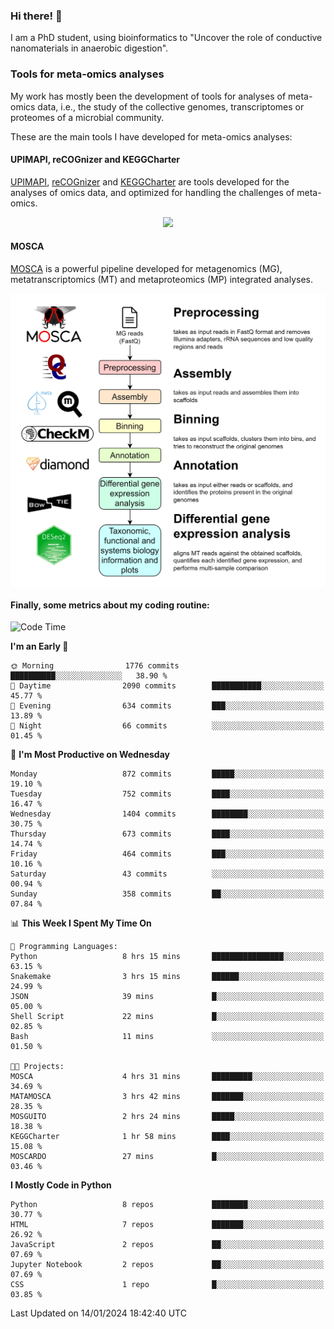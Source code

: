 ### Hi there! 👋

I am a PhD student, using bioinformatics to "Uncover the role of conductive nanomaterials in anaerobic digestion".

### Tools for meta-omics analyses

My work has mostly been the development of tools for analyses of meta-omics data, i.e., the study of the collective genomes, transcriptomes or proteomes of a microbial community.

These are the main tools I have developed for meta-omics analyses:

#### UPIMAPI, reCOGnizer and KEGGCharter

[UPIMAPI](https://github.com/iquasere/UPIMAPI), [reCOGnizer](https://github.com/iquasere/reCOGnizer) and [KEGGCharter](https://github.com/iquasere/KEGGCharter) are tools developed for the analyses of omics data, and optimized for handling the challenges of meta-omics.

<p align="center">
    <img src="assets/annotation_paper.png">
</p>

#### MOSCA

[MOSCA](https://github.com/iquasere/MOSCA) is a powerful pipeline developed for metagenomics (MG), metatranscriptomics (MT) and metaproteomics (MP) integrated analyses.

<p align="center">
    <img src="assets/mosca_workflow.png" align="center" width="700">
</p>


#### Finally, some metrics about my coding routine:

<!--START_SECTION:waka-->
![Code Time](http://img.shields.io/badge/Code%20Time-792%20hrs%209%20mins-blue)

**I'm an Early 🐤** 

```text
🌞 Morning                1776 commits        ██████████░░░░░░░░░░░░░░░   38.90 % 
🌆 Daytime                2090 commits        ███████████░░░░░░░░░░░░░░   45.77 % 
🌃 Evening                634 commits         ███░░░░░░░░░░░░░░░░░░░░░░   13.89 % 
🌙 Night                  66 commits          ░░░░░░░░░░░░░░░░░░░░░░░░░   01.45 % 
```
📅 **I'm Most Productive on Wednesday** 

```text
Monday                   872 commits         █████░░░░░░░░░░░░░░░░░░░░   19.10 % 
Tuesday                  752 commits         ████░░░░░░░░░░░░░░░░░░░░░   16.47 % 
Wednesday                1404 commits        ████████░░░░░░░░░░░░░░░░░   30.75 % 
Thursday                 673 commits         ████░░░░░░░░░░░░░░░░░░░░░   14.74 % 
Friday                   464 commits         ███░░░░░░░░░░░░░░░░░░░░░░   10.16 % 
Saturday                 43 commits          ░░░░░░░░░░░░░░░░░░░░░░░░░   00.94 % 
Sunday                   358 commits         ██░░░░░░░░░░░░░░░░░░░░░░░   07.84 % 
```


📊 **This Week I Spent My Time On** 

```text
💬 Programming Languages: 
Python                   8 hrs 15 mins       ████████████████░░░░░░░░░   63.15 % 
Snakemake                3 hrs 15 mins       ██████░░░░░░░░░░░░░░░░░░░   24.99 % 
JSON                     39 mins             █░░░░░░░░░░░░░░░░░░░░░░░░   05.00 % 
Shell Script             22 mins             █░░░░░░░░░░░░░░░░░░░░░░░░   02.85 % 
Bash                     11 mins             ░░░░░░░░░░░░░░░░░░░░░░░░░   01.50 % 

🐱‍💻 Projects: 
MOSCA                    4 hrs 31 mins       █████████░░░░░░░░░░░░░░░░   34.69 % 
MATAMOSCA                3 hrs 42 mins       ███████░░░░░░░░░░░░░░░░░░   28.35 % 
MOSGUITO                 2 hrs 24 mins       █████░░░░░░░░░░░░░░░░░░░░   18.38 % 
KEGGCharter              1 hr 58 mins        ████░░░░░░░░░░░░░░░░░░░░░   15.08 % 
MOSCARDO                 27 mins             █░░░░░░░░░░░░░░░░░░░░░░░░   03.46 % 
```

**I Mostly Code in Python** 

```text
Python                   8 repos             ████████░░░░░░░░░░░░░░░░░   30.77 % 
HTML                     7 repos             ███████░░░░░░░░░░░░░░░░░░   26.92 % 
JavaScript               2 repos             ██░░░░░░░░░░░░░░░░░░░░░░░   07.69 % 
Jupyter Notebook         2 repos             ██░░░░░░░░░░░░░░░░░░░░░░░   07.69 % 
CSS                      1 repo              █░░░░░░░░░░░░░░░░░░░░░░░░   03.85 % 
```




 Last Updated on 14/01/2024 18:42:40 UTC
<!--END_SECTION:waka-->
